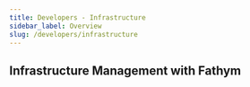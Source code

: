 ```yaml
---
title: Developers - Infrastructure
sidebar_label: Overview
slug: /developers/infrastructure
---
```


## Infrastructure Management with Fathym
